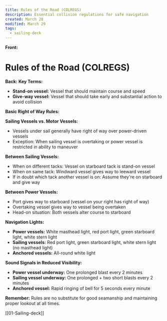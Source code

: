 ```yaml
---
title: Rules of the Road (COLREGS)
description: Essential collision regulations for safe navigation
created: March 28
modified: March 29
tags:
  - sailing-deck
---
```


**Front:**
# Rules of the Road (COLREGS)

**Back:**
**Key Terms:**
- **Stand-on vessel:** Vessel that should maintain course and speed
- **Give-way vessel:** Vessel that should take early and substantial action to avoid collision

**Basic Right of Way Rules:**

**Sailing Vessels vs. Motor Vessels:**
- Vessels under sail generally have right of way over power-driven vessels
- Exception: When sailing vessel is overtaking or power vessel is restricted in ability to maneuver

**Between Sailing Vessels:**
- When on different tacks: Vessel on starboard tack is stand-on vessel
- When on same tack: Windward vessel gives way to leeward vessel
- If in doubt which tack another vessel is on: Assume they're on starboard and give way

**Between Power Vessels:**
- Port gives way to starboard (vessel on your right has right of way)
- Overtaking vessel gives way to vessel being overtaken
- Head-on situation: Both vessels alter course to starboard

**Navigation Lights:**
- **Power vessels:** White masthead light, red port light, green starboard light, white stern light
- **Sailing vessels:** Red port light, green starboard light, white stern light (no masthead light)
- **Anchored vessels:** All-round white light

**Sound Signals in Reduced Visibility:**
- **Power vessel underway:** One prolonged blast every 2 minutes
- **Sailing vessel underway:** One prolonged + two short blasts every 2 minutes
- **Anchored vessel:** Rapid ringing of bell for 5 seconds every minute

**Remember:** Rules are no substitute for good seamanship and maintaining proper lookout at all times. 

[[01-Sailing-deck]]